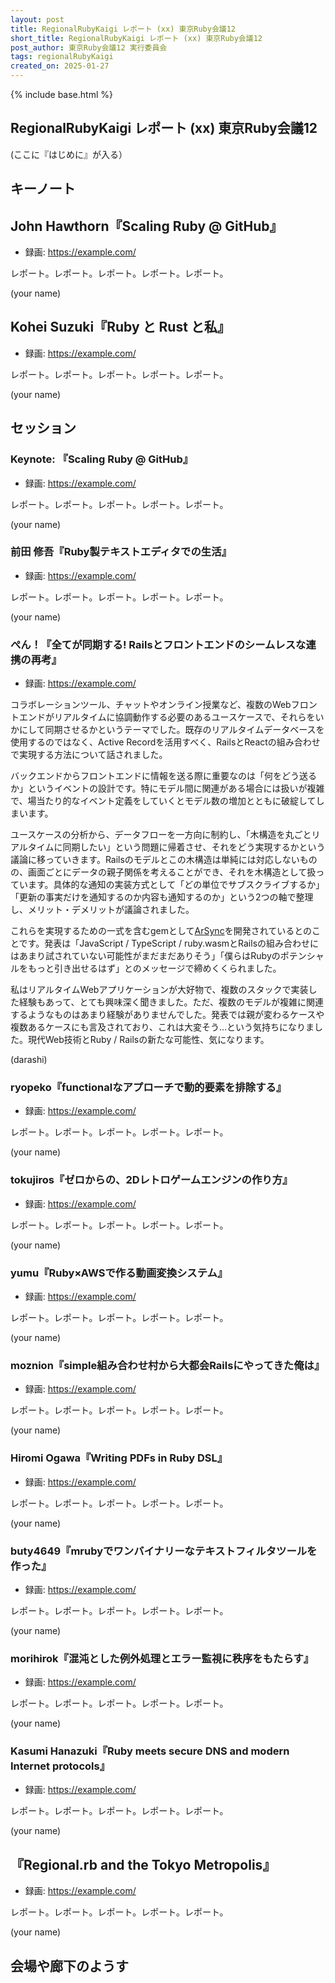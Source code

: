 ```yaml
---
layout: post
title: RegionalRubyKaigi レポート (xx) 東京Ruby会議12
short_title: RegionalRubyKaigi レポート (xx) 東京Ruby会議12
post_author: 東京Ruby会議12 実行委員会
tags: regionalRubyKaigi
created_on: 2025-01-27
---
```


{% include base.html %}

## RegionalRubyKaigi レポート (xx) 東京Ruby会議12

(ここに『はじめに』が入る）

## キーノート

## John Hawthorn『Scaling Ruby @ GitHub』

* 録画: https://example.com/

レポート。レポート。レポート。レポート。レポート。

(your name)


## Kohei Suzuki『Ruby と Rust と私』

* 録画: https://example.com/

レポート。レポート。レポート。レポート。レポート。

(your name)


## セッション

### Keynote: 『Scaling Ruby @ GitHub』

* 録画: https://example.com/

レポート。レポート。レポート。レポート。レポート。


(your name)

### 前田 修吾『Ruby製テキストエディタでの生活』

* 録画: https://example.com/

レポート。レポート。レポート。レポート。レポート。

(your name)


### ぺん！『全てが同期する! Railsとフロントエンドのシームレスな連携の再考』

* 録画: https://example.com/

コラボレーションツール、チャットやオンライン授業など、複数のWebフロントエンドがリアルタイムに協調動作する必要のあるユースケースで、それらをいかにして同期させるかというテーマでした。既存のリアルタイムデータベースを使用するのではなく、Active Recordを活用すべく、RailsとReactの組み合わせで実現する方法について話されました。

バックエンドからフロントエンドに情報を送る際に重要なのは「何をどう送るか」というイベントの設計です。特にモデル間に関連がある場合には扱いが複雑で、場当たり的なイベント定義をしていくとモデル数の増加とともに破綻してしまいます。

ユースケースの分析から、データフローを一方向に制約し、「木構造を丸ごとリアルタイムに同期したい」という問題に帰着させ、それをどう実現するかという議論に移っていきます。Railsのモデルとこの木構造は単純には対応しないものの、画面ごとにデータの親子関係を考えることができ、それを木構造として扱っています。具体的な通知の実装方式として「どの単位でサブスクライブするか」「更新の事実だけを通知するのか内容も通知するのか」という2つの軸で整理し、メリット・デメリットが議論されました。

これらを実現するための一式を含むgemとして[ArSync](https://github.com/tompng/ar_sync)を開発されているとのことです。発表は「JavaScript / TypeScript / ruby.wasmとRailsの組み合わせにはあまり試されていない可能性がまだまだありそう」「僕らはRubyのポテンシャルをもっと引き出せるはず」とのメッセージで締めくくられました。

私はリアルタイムWebアプリケーションが大好物で、複数のスタックで実装した経験もあって、とても興味深く聞きました。ただ、複数のモデルが複雑に関連するようなものはあまり経験がありませんでした。発表では親が変わるケースや複数あるケースにも言及されており、これは大変そう…という気持ちになりました。現代Web技術とRuby / Railsの新たな可能性、気になります。

(darashi)


### ryopeko『functionalなアプローチで動的要素を排除する』

* 録画: https://example.com/

レポート。レポート。レポート。レポート。レポート。

(your name)


### tokujiros『ゼロからの、2Dレトロゲームエンジンの作り方』

* 録画: https://example.com/

レポート。レポート。レポート。レポート。レポート。

(your name)


### yumu『Ruby×AWSで作る動画変換システム』

* 録画: https://example.com/

レポート。レポート。レポート。レポート。レポート。

(your name)


### moznion『simple組み合わせ村から大都会Railsにやってきた俺は』

* 録画: https://example.com/

レポート。レポート。レポート。レポート。レポート。

(your name)


### Hiromi Ogawa『Writing PDFs in Ruby DSL』

* 録画: https://example.com/

レポート。レポート。レポート。レポート。レポート。

(your name)


### buty4649『mrubyでワンバイナリーなテキストフィルタツールを作った』

* 録画: https://example.com/

レポート。レポート。レポート。レポート。レポート。

(your name)


### morihirok『混沌とした例外処理とエラー監視に秩序をもたらす』

* 録画: https://example.com/

レポート。レポート。レポート。レポート。レポート。

(your name)


### Kasumi Hanazuki『Ruby meets secure DNS and modern Internet protocols』

* 録画: https://example.com/

レポート。レポート。レポート。レポート。レポート。

(your name)


## 『Regional.rb and the Tokyo Metropolis』

* 録画: https://example.com/

レポート。レポート。レポート。レポート。レポート。

(your name)

## 会場や廊下のようす
